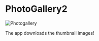 # PhotoGallery2

![Photogallery](https://user-images.githubusercontent.com/102266055/211221457-d9661fcf-d015-4e7c-96e0-693f745021bb.png)

The app downloads the thumbnail images!
